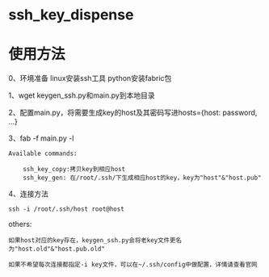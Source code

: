 # ssh_key_dispense

# 使用方法
0、环境准备
    linux安装ssh工具
    python安装fabric包

1、wget keygen_ssh.py和main.py到本地目录

2、配置main.py，将需要生成key的host及其密码写进hosts={host: password, ...}

3、fab -f main.py -l
    
    Available commands:
        
        ssh_key_copy:拷贝key到相应host
        ssh_key_gen: 在/root/.ssh/下生成相应host的key，key为"host"&"host.pub"

4、连接方法

    ssh -i /root/.ssh/host root@host

others:

    如果host对应的key存在，keygen_ssh.py会将老key文件更名为"host.old"&"host.pub.old"
    
    如果不希望每次连接都指定-i key文件，可以在~/.ssh/config中做配置，详情请查看官网
